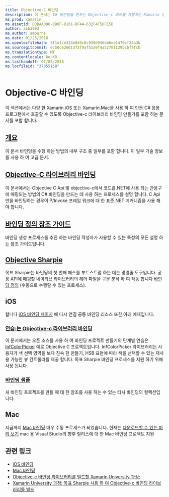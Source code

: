 ```yaml
---
title: Objective-C 바인딩
description: 이 문서는 C# 바인딩을 만드는 Objective-c 코드를 개발자는 Xamarin 응용 프로그램에서 기본 제공 라이브러리를 사용 하는 방법을 설명 하는 다양 한 설명서를 링크를 제공 합니다.
ms.prod: xamarin
ms.assetid: DBBAA086-BB0F-8161-DF44-632F4F5DFE5D
author: asb3993
ms.author: amburns
ms.date: 01/25/2016
ms.openlocfilehash: 3f1e1ce324e849c0c939d936eb6ee1470cf24a3b
ms.sourcegitcommit: ec50c626613f2f9af51a9f4a52781129bcbf3fcb
ms.translationtype: MT
ms.contentlocale: ko-KR
ms.lasthandoff: 07/05/2018
ms.locfileid: "37855158"
---
```

# <a name="binding-objective-c"></a>Objective-C 바인딩

이 섹션에서는 다양 한 Xamarin.iOS 또는 Xamarin.Mac을 사용 하 여 만든 C# 응용 프로그램에서 호출할 수 있도록 Objective-c 라이브러리 바인딩 만들기를 포함 하는 문서를 포함 합니다.

##  <a name="overviewcross-platformmaciosbindingoverviewmd"></a>[개요](~/cross-platform/macios/binding/overview.md)

이 문서 바인딩을 수행 하는 방법의 내부 구조 중 일부를 포함 합니다. 이 일부 기술 정보를 사용 하 여 고급 문서.

##  <a name="binding-objective-c-librariescross-platformmaciosbindingobjective-c-librariesmd"></a>[Objective-C 라이브러리 바인딩](~/cross-platform/macios/binding/objective-c-libraries.md)

이 문서에서는 Objective C Api 및 objective-c에서 코드를.NET에 사용 되는 관용구에 매핑되는 방법의 C# 바인딩을 만드는 데 사용 하는 프로세스를 설명 합니다.
C Api만을 바인딩하는 경우이 P/Invoke 프레임 워크에 대 한 표준.NET 메커니즘을 사용 해야 합니다.

##  <a name="binding-definition-reference-guidecross-platformmaciosbindingbinding-types-referencemd"></a>[바인딩 정의 참조 가이드](~/cross-platform/macios/binding/binding-types-reference.md)

바인딩 생성 프로세스를 추진 하는 바인딩 작성자가 사용할 수 있는 특성의 모든 설명 하는 참조 가이드입니다.


## <a name="objective-sharpiecross-platformmaciosbindingobjective-sharpieindexmd"></a>[Objective Sharpie](~/cross-platform/macios/binding/objective-sharpie/index.md)

목표 Sharpie는 바인딩의 첫 번째 패스를 부트스트랩 하는 데는 명령줄 도구입니다. 공용 API에 매핑할 네이티브 라이브러리의 헤더 파일을 구문 분석 하 여 작동 합니다 [바인딩 정의](~/cross-platform/macios/binding/objective-c-libraries.md) (수동으로 수행할 수 있는 프로세스).

## <a name="ios"></a>iOS

합니다 [iOS 바인딩 페이지](~/ios/platform/binding-objective-c/index.md) 에 다시 연결 공통 바인딩 리소스 또한 아래 예제입니다.

### <a name="walkthrough-binding-an-objective-c-libraryiosplatformbinding-objective-cwalkthroughmd"></a>[연습:는 Objective-c 라이브러리 바인딩](~/ios/platform/binding-objective-c/walkthrough.md)

이 문서에서는 오픈 소스를 사용 하 여 바인딩 프로젝트 만들기의 단계별 연습은 [InfColorPicker](https://github.com/InfinitApps/InfColorPicker) 예로 Objective C 프로젝트입니다. InfColorPicker 라이브러리는 사용자가 색 선택 영역을 보다 친숙 한 만들기, HSB 표현에 따라 색을 선택할 수 있는 재사용 가능한 뷰 컨트롤러를 제공 합니다. 목표 Sharpie 바인딩 프로세스를 지원 하기 위해 사용 됩니다.

### <a name="binding-sampleshttpsgithubcommonomonotouch-bindings"></a>[바인딩 샘플](https://github.com/mono/monotouch-bindings)

새 바인딩 프로젝트를 만들 때 대 한 참조를 사용 하는 수 있는 타사 바인딩의 컬렉션입니다.

## <a name="mac"></a>Mac

지금까지 [Mac 바인딩](~/mac/platform/binding.md) 매우 수동 프로세스가 되었습니다. 현재는 [다운로드할 수 있는 미리 보기](https://forums.xamarin.com/discussion/59760/xamarin-mac-binding-project-preview) mac 용 Visual Studio의 향후 릴리스에 대 한 Mac 바인딩 프로젝트 지원



## <a name="related-links"></a>관련 링크

- [iOS 바인딩](~/ios/platform/binding-objective-c/index.md)
- [Mac 바인딩](~/mac/platform/binding.md)
- [Objective-c 바인딩 라이브러리를 빌드할 Xamarin University 과정:](https://university.xamarin.com/classes/track/all#building-an-objective-c-bindings-library)
- [Xamarin University 과정: 목표 Sharpie 사용 하 여 Objective-c 바인딩 라이브러리를 빌드](https://university.xamarin.com/classes/track/all#build-an-objective-c-bindings-library-with-objective-sharpie)
